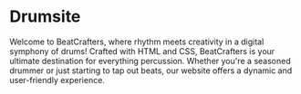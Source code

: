 # Drumsite
Welcome to BeatCrafters, where rhythm meets creativity in a digital symphony of drums! Crafted with HTML and CSS, BeatCrafters is your ultimate destination for everything percussion. Whether you're a seasoned drummer or just starting to tap out beats, our website offers a dynamic and user-friendly experience.  
